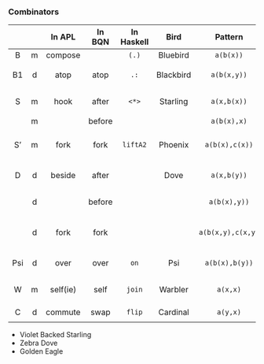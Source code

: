 ### Combinators

|||In APL|In BQN|In Haskell|Bird|Pattern|Smalltalk Keyword|Smalltalk Binary|
|:-:|:-:|:-:|:-:|:-:|:-:|:-:|:-:|:-:|
|B|m|compose||`(.)`|Bluebird|`a(b(x))` |||
|B1|d|atop|atop|`.:`|Blackbird|`a(b(x,y))`|`x atop: y with: a and: b`|`-\|-`|
|S|m|hook|after|`<*>`|Starling|`a(x,b(x))`|`x hookWith: a and: b`|`-?-`|
| |m||before|||`a(b(x),x)`||`-?-`|
|S’|m|fork|fork|`liftA2`|Phoenix|`a(b(x),c(x))`|`x forkWith: a and: b and: c`||
|D|d|beside|after||Dove|`a(x,b(y))`|`x after: y with: a and: b`|`-*-`|
||d||before|||`a(b(x),y))`|`x before: y with: a and: b`|`-*-`|
||d|fork|fork|||`a(b(x,y),c(x,y)`|`x fork: y with: a and: b and: c`||
|Psi|d|over|over|`on`|Psi|`a(b(x),b(y))`|`x over: y with: a and: b`|`-\|-`|
|W|m|self(ie)|self|`join`|Warbler|`a(x,x)`|`x dupWith: a`||
|C|d|commute|swap|`flip`|Cardinal|`a(y,x)`|`x flip: y with: a`||

* Violet Backed Starling
* Zebra Dove
* Golden Eagle
